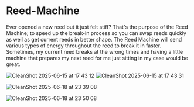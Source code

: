 # Reed-Machine
Ever opened a new reed but it just felt stiff? That's the purpose of the Reed Machine; to speed up the break-in process so you can swap reeds quickly as well as get current reeds in better shape. The Reed Machine will send various types of energy throughout the reed to break it in faster. Sometimes, my current reed breaks at the wrong times and having a little machine that prepares my next reed for me just sitting in my case would be great.

![CleanShot 2025-06-15 at 17 43 12](https://github.com/user-attachments/assets/d4e816ed-090a-4e04-84c6-0bfa16fb7129)
![CleanShot 2025-06-15 at 17 43 31](https://github.com/user-attachments/assets/58bc8937-7656-4338-9612-d2ef276c21c2)


![CleanShot 2025-06-18 at 23 39 08](https://github.com/user-attachments/assets/82d7a877-530c-4203-85f6-cbce032a9f74)





![CleanShot 2025-06-18 at 23 50 08](https://github.com/user-attachments/assets/ca09a77a-ec37-436e-9467-e2bf137a2f44)
